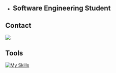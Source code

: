 - ## Software Engineering Student

## Contact

<div>
  <a href="https://www.linkedin.com/in/allandealencar/"><img src="https://img.shields.io/badge/LinkedIn-0077B5?style=for-the-badge&logo=linkedin&logoColor=white"></a>
</div>

## Tools
[![My Skills](https://skillicons.dev/icons?i=js,html,css,python)](https://github.com/AllanAlencarZG)
